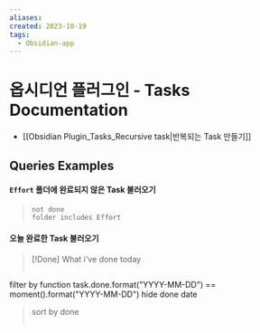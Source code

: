 ```yaml
---
aliases: 
created: 2023-10-19
tags:
  - Obsidian-app
---
```


# 옵시디언 플러그인 - Tasks Documentation
- [[Obsidian Plugin_Tasks_Recursive task|반복되는 Task 만들기]]

## Queries Examples

#### `Effort` 폴더에 완료되지 않은 Task 불러오기
> ```tasks
> not done
> folder includes Effort
> ```

#### 오늘 완료한 Task 불러오기
>[!Done] What i've done today
>```tasks
filter by function task.done.format("YYYY-MM-DD") == moment().format("YYYY-MM-DD")
hide done date
>sort by done
>```
